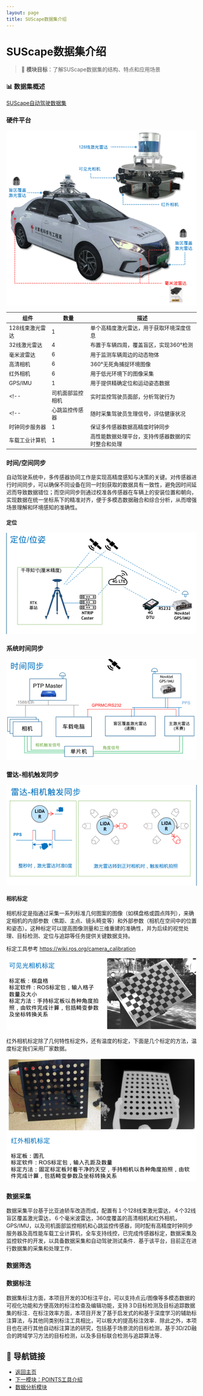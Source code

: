 ```yaml
---
layout: page
title: SUScape数据集介绍
---
```


# SUScape数据集介绍

> 🎯 **模块目标**：了解SUScape数据集的结构、特点和应用场景

### 📊 数据集概述


[SUScape自动驾驶数据集](https://www.suscape.net)

### 硬件平台

![Car Image](./suscape-dataset-images/car.png)

| 组件                 | 数量|描述                                             |
|----------------------|--|------------------------------------------------|
| 128线束激光雷达      | 1 |单个高精度激光雷达，用于获取环境深度信息              |
| 32线激光雷达         | 4|布置于车辆四周，覆盖盲区，实现360°检测           |
| 毫米波雷达           | 6|用于监测车辆周边的动态物体                         |
| 高清相机             | 6|360°无死角捕捉环境图像                                 |
| 红外相机             | 6|用于低光环境下的图像采集                               |
| GPS/IMU              | 1|用于提供精确定位和运动姿态数据                         |
<!-- | 司机面部监控相机     | 实时监控驾驶员面部，分析驾驶行为                         | -->
<!-- | 心跳监控传感器       | 随时采集驾驶员生理信号，评估健康状况                     | -->
| 时钟同步服务器       | 1|保证多传感器数据高精度时钟同步                           |
| 车载工业计算机       | 1|高性能数据处理平台，支持传感器数据的实时整合和处理         |


### 时间/空间同步


自动驾驶系统中，多传感器协同工作是实现高精度感知与决策的关键。对传感器进行时间同步，可以确保不同设备在同一时刻获取的数据具有一致性，避免因时间延迟而导致数据错位；而空间同步则通过校准各传感器在车辆上的安装位置和朝向，实现数据在统一坐标系下的精准对齐，便于多模态数据融合和综合分析，从而增强场景理解和环境感知的准确性。

#### 定位
![gps/rtk](./suscape-dataset-images/rtk.png)

### 系统时间同步
![closk sync](./suscape-dataset-images/clock-sync.png)


### 雷达-相机触发同步
![lidar-camera-trigger](./suscape-dataset-images/lidar-cam-trigger.png)


#### 相机标定


相机标定是指通过采集一系列标准几何图案的图像（如棋盘格或圆点阵列），来确定相机的内部参数（焦距、主点、镜头畸变等）和外部参数（相机在空间中的位置和姿态）。这种标定可以提高图像测量和三维重建的准确性，并为后续的视觉处理、目标检测、定位与追踪等任务提供关键数据支持。

标定工具参考 https://wiki.ros.org/camera_calibration

![camera-calibration](./suscape-dataset-images/cam-calib.png)


红外相机标定除了几何特性标定外，还有温度的标定，下面是几个标定的方法，温度标定我们采用厂家数据。

![camera-calibration](./suscape-dataset-images/infrared-cam-calib.png)

### 数据采集

数据采集平台基于比亚迪轿车改造而成，配置有１个128线束激光雷达，４个32线盲区覆盖激光雷达，６个毫米波雷达，360度覆盖的高清相机和红外相机，GPS/IMU，以及司机面部监控相机和心跳监控传感器，同时配有高精度时钟同步服务器及高性能车载工业计算机，全车支持线控，已完成传感器标定，数据采集及监控软件的开发，以具备数据采集和自动驾驶测试条件．基于该平台，目前正在进行数据集的采集和处理工作．

### 数据筛选

### 数据标注

数据集标注方面，本项目开发的3D标注平台，可以支持点云/图像等多模态数据的可视化功能和方便高效的标注检查及编辑功能，支持３D目标检测及目标追踪数据集的标注．在标注效率方面，本项目开发了基于启发式的和基于深度学习的辅助标注算法，与其他同类别标注工具相比，可以极大的提高标注效率．除此之外，本项目也在进行其他自动标注算法的研究，包括基于场景流的目标检测，基于3D/2D融合的跨域学习方法的目标检测，以及多目标联合检测与追踪算法等．


## 🔗 导航链接

- [返回主页](../index.html)
- [下一模块：POINTS工具介绍](points-tool.html)
- [数据分析模块](data-analysis.html)
